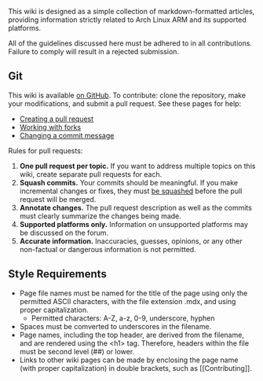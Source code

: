 This wiki is designed as a simple collection of markdown-formatted articles, providing information strictly related to Arch Linux ARM and its supported platforms.

All of the guidelines discussed here must be adhered to in all contributions. Failure to comply will result in a rejected submission.

## Git
This wiki is available [on GitHub](https://github.com/archlinuxarm/wiki). To contribute: clone the repository, make your modifications, and submit a pull request. See these pages for help:

* [Creating a pull request](https://help.github.com/articles/creating-a-pull-request/)
* [Working with forks](https://help.github.com/articles/working-with-forks/)
* [Changing a commit message](https://help.github.com/articles/changing-a-commit-message/)

Rules for pull requests:

1. **One pull request per topic.** If you want to address multiple topics on this wiki, create separate pull requests for each.
2. **Squash commits.** Your commits should be meaningful. If you make incremental changes or fixes, they must [be squashed](https://git-scm.com/book/en/v2/Git-Tools-Rewriting-History#Squashing-Commits) before the pull request will be merged.
3. **Annotate changes.** The pull request description as well as the commits must clearly summarize the changes being made.
4. **Supported platforms only.** Information on unsupported platforms may be discussed on the forum.
5. **Accurate information.** Inaccuracies, guesses, opinions, or any other non-factual or dangerous information is not permitted.

## Style Requirements

* Page file names must be named for the title of the page using only the permitted ASCII characters, with the file extension .mdx, and using proper capitalization.
    * Permitted characters: A-Z, a-z, 0-9, underscore, hyphen
* Spaces must be comverted to underscores in the filename.
* Page names, including the top header, are derived from the filename, and are rendered using the &lt;h1&gt; tag. Therefore, headers within the file must be second level (##) or lower.
* Links to other wiki pages can be made by enclosing the page name (with proper capitalization) in double brackets, such as &#91;&#91;Contributing&#93;&#93;.
